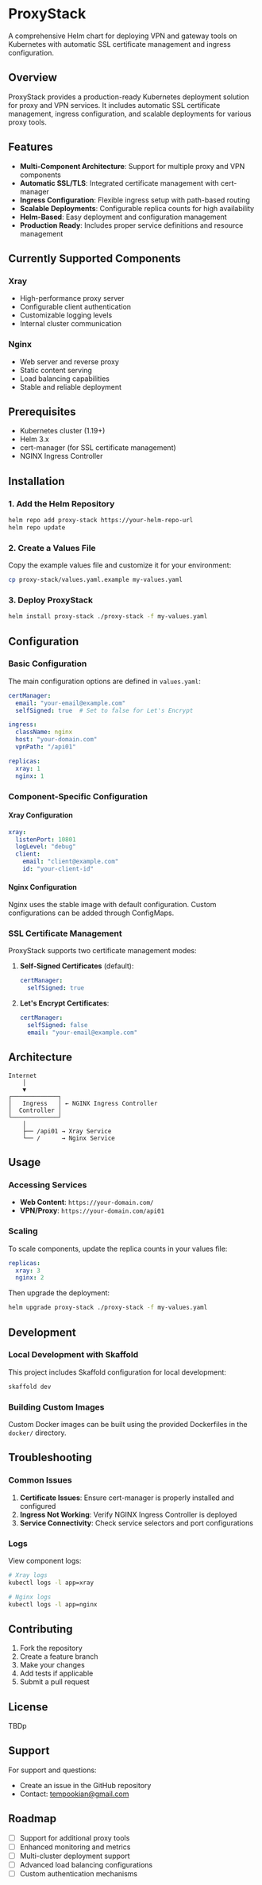 # ProxyStack

A comprehensive Helm chart for deploying VPN and gateway tools on Kubernetes with automatic SSL certificate management and ingress configuration.

## Overview

ProxyStack provides a production-ready Kubernetes deployment solution for proxy and VPN services. It includes automatic SSL certificate management, ingress configuration, and scalable deployments for various proxy tools.

## Features

- **Multi-Component Architecture**: Support for multiple proxy and VPN components
- **Automatic SSL/TLS**: Integrated certificate management with cert-manager
- **Ingress Configuration**: Flexible ingress setup with path-based routing
- **Scalable Deployments**: Configurable replica counts for high availability
- **Helm-Based**: Easy deployment and configuration management
- **Production Ready**: Includes proper service definitions and resource management

## Currently Supported Components

### Xray
- High-performance proxy server
- Configurable client authentication
- Customizable logging levels
- Internal cluster communication

### Nginx
- Web server and reverse proxy
- Static content serving
- Load balancing capabilities
- Stable and reliable deployment

## Prerequisites

- Kubernetes cluster (1.19+)
- Helm 3.x
- cert-manager (for SSL certificate management)
- NGINX Ingress Controller

## Installation

### 1. Add the Helm Repository

```bash
helm repo add proxy-stack https://your-helm-repo-url
helm repo update
```

### 2. Create a Values File

Copy the example values file and customize it for your environment:

```bash
cp proxy-stack/values.yaml.example my-values.yaml
```

### 3. Deploy ProxyStack

```bash
helm install proxy-stack ./proxy-stack -f my-values.yaml
```

## Configuration

### Basic Configuration

The main configuration options are defined in `values.yaml`:

```yaml
certManager:
  email: "your-email@example.com"
  selfSigned: true  # Set to false for Let's Encrypt

ingress:
  className: nginx
  host: "your-domain.com"
  vpnPath: "/api01"

replicas:
  xray: 1
  nginx: 1
```

### Component-Specific Configuration

#### Xray Configuration

```yaml
xray:
  listenPort: 10801
  logLevel: "debug"
  client:
    email: "client@example.com"
    id: "your-client-id"
```

#### Nginx Configuration

Nginx uses the stable image with default configuration. Custom configurations can be added through ConfigMaps.

### SSL Certificate Management

ProxyStack supports two certificate management modes:

1. **Self-Signed Certificates** (default):
   ```yaml
   certManager:
     selfSigned: true
   ```

2. **Let's Encrypt Certificates**:
   ```yaml
   certManager:
     selfSigned: false
     email: "your-email@example.com"
   ```

## Architecture

```
Internet
    │
    ▼
┌─────────────┐
│   Ingress   │ ← NGINX Ingress Controller
│  Controller │
└─────────────┘
    │
    ├── /api01 → Xray Service
    └── /      → Nginx Service
```

## Usage

### Accessing Services

- **Web Content**: `https://your-domain.com/`
- **VPN/Proxy**: `https://your-domain.com/api01`

### Scaling

To scale components, update the replica counts in your values file:

```yaml
replicas:
  xray: 3
  nginx: 2
```

Then upgrade the deployment:

```bash
helm upgrade proxy-stack ./proxy-stack -f my-values.yaml
```

## Development

### Local Development with Skaffold

This project includes Skaffold configuration for local development:

```bash
skaffold dev
```

### Building Custom Images

Custom Docker images can be built using the provided Dockerfiles in the `docker/` directory.

## Troubleshooting

### Common Issues

1. **Certificate Issues**: Ensure cert-manager is properly installed and configured
2. **Ingress Not Working**: Verify NGINX Ingress Controller is deployed
3. **Service Connectivity**: Check service selectors and port configurations

### Logs

View component logs:

```bash
# Xray logs
kubectl logs -l app=xray

# Nginx logs
kubectl logs -l app=nginx
```

## Contributing

1. Fork the repository
2. Create a feature branch
3. Make your changes
4. Add tests if applicable
5. Submit a pull request

## License

TBDp

## Support

For support and questions:
- Create an issue in the GitHub repository
- Contact: tempookian@gmail.com

## Roadmap

- [ ] Support for additional proxy tools
- [ ] Enhanced monitoring and metrics
- [ ] Multi-cluster deployment support
- [ ] Advanced load balancing configurations
- [ ] Custom authentication mechanisms
